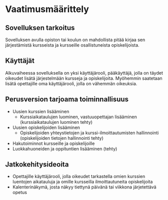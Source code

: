 # Vaatimusmäärittely

## Sovelluksen tarkoitus
Sovelluksen avulla opiston tai koulun on mahdollista pitää kirjaa sen järjestämistä kursseista ja kursseille osallistuneista opiskelijoista.

## Käyttäjät
Alkuvaiheessa sovelluksella on yksi käyttäjärooli, pääkäyttäjä, jolla on täydet oikeudet lisätä järjestelmään kursseja ja opiskelijoita. Myöhemmin saatetaan lisätä opettajille oma käyttäjärooli, jolla on vähemmän oikeuksia.

## Perusversion tarjoama toiminnallisuus
* Uusien kurssien lisääminen
	* Kurssiaikataulujen luominen, vastuuopettajan lisääminen (kurssiaikataulujen luominen tehty)
* Uusien opiskelijoiden lisääminen
	* Opiskelijoiden yhteystietojen ja kurssi-ilmoittautumisten hallinnointi (opiskelijoiden tietojen hallinnointi tehty)
* Hakutoiminnot kursseille ja opiskelijoille
* Luokkahuoneiden ja oppituntien lisääminen (tehty)

## Jatkokehitysideoita
* Opettajille käyttäjärooli, jolla oikeudet tarkastella omien kurssien luentojen aikatauluja ja omille kursseilla ilmoittautuneita opiskelijoita
* Kalenterinäkymä, josta näkyy tiettynä päivänä tai viikkona järjetettävä opetus
